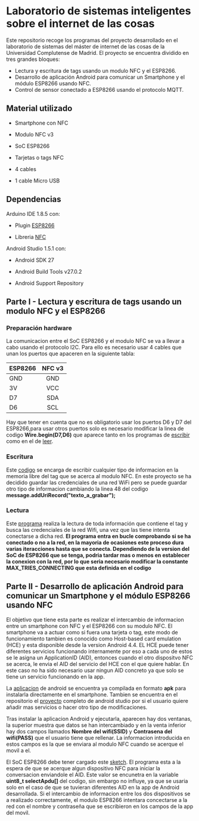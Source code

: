 # Laboratorio de sistemas inteligentes sobre el internet de las cosas

Este repositorio recoge los programas del proyecto desarrollado en el laboratorio de sistemas del máster de internet de las cosas de la Universidad Complutense de Madrid. El proyecto se encuentra dividido en tres grandes bloques:
-	Lectura y escritura de tags usando un modulo NFC y el ESP8266.
-	Desarrollo de aplicación Android para comunicar un Smartphone y el módulo ESP8266 usando NFC.
-	Control de sensor conectado a ESP8266 usando el protocolo MQTT.

## Material utilizado

- Smartphone con NFC

- Modulo NFC v3

- SoC ESP8266

- Tarjetas o tags NFC 

- 4 cables

- 1 cable Micro USB

## Dependencias 

Arduino IDE 1.8.5 con:
  - Plugin [ESP8266](https://github.com/esp8266/Arduino)
  
  - Libreria [NFC](https://github.com/elechouse/PN532)


Android Studio 1.5.1 con:
  - Android SDK 27
  
  - Android Build Tools v27.0.2
  
  - Android Support Repository

## Parte I - Lectura y escritura de tags usando un modulo NFC y el ESP8266

### Preparación hardware

La comunicacion entre el SoC ESP8266 y el modulo NFC se va a llevar a cabo usando el protocolo I2C. Para ello es necesario usar 4 cables que unan los puertos que apaceren en la siguiente tabla:


| ESP8266       | NFC v3        | 
| ------------- |:-------------:| 
| GND           | GND           | 
| 3V            | VCC           | 
| D7            | SDA           | 
| D6            | SCL           | 

Hay que tener en cuenta que no es obligatorio usar los puertos D6 y D7 del ESP8266,para usar otros puertos solo es necesario modificar la linea de codigo **Wire.begin(D7,D6)** que aparece tanto en los programas de [escribir](https://github.com/jorgejarne/Laboratorio/blob/master/nfcEsp8266Write.ino) como en el de [leer](https://github.com/jorgejarne/Laboratorio/blob/master/nfcEsp8266ReadPass.ino).

### Escritura

Este [codigo](https://github.com/jorgejarne/Laboratorio/blob/master/nfcEsp8266Write.ino) se encarga de escribir cualquier tipo de informacion en la memoria libre del tag que se acerca al modulo NFC. En este proyecto se ha decidido guardar las credenciales de una red WiFi pero se puede guardar otro tipo de informacion cambiando la linea 48 del codigo **message.addUriRecord("texto_a_grabar");**


### Lectura

Este [programa](https://github.com/jorgejarne/Laboratorio/blob/master/nfcEsp8266ReadPass.ino) realiza la lectura de toda información que contiene el tag y busca las credenciales de la red Wifi, una vez que las tiene intenta conectarse a dicha red. **El programa entra en bucle comprobando si se ha conectado o no a la red, en la mayoria de ocasiones este proceso dura varias iteracciones hasta que se conecta. Dependiendo de la version del SoC de ESP8266 que se tenga, podria tardar mas o menos en establecer la conexion con la red, por lo que seria necesario modificar la constante MAX_TRIES_CONNECTING que esta definida en el codigo** 

## Parte II - Desarrollo de aplicación Android para comunicar un Smartphone y el módulo ESP8266 usando NFC

El objetivo que tiene esta parte es realizar el intercambio de informacion entre un smartphone con NFC y el ESP8266 con su modulo NFC. El smartphone va a actuar como si fuera una tarjeta o tag, este modo de funcionamiento tambien es conocido como Host-based card emulation (HCE) y esta disponible desde la version Android 4.4. EL HCE puede tener diferentes servicios funcionando internamente por eso a cada uno de estos se le asigna un ApplicationID (AID), entonces cuando el otro dispositvo NFC se acerca, le envia el AID del servicio del HCE con el que quiere hablar. En este caso no ha sido necesario usar ningun AID concreto ya que solo se tiene un servicio funcionando en la app.

La [aplicacion](https://github.com/jorgejarne/Laboratorio/blob/master/appNFC.apk) de android se encuentra ya compilada en formato **apk** para instalarla directamente en el smartphone. Tambien se encuentra en el repositorio el [proyecto](https://github.com/jorgejarne/Laboratorio/blob/master/androidNfcHce.zip) completo de android studio por si el usuario quiere añadir mas servicios o hacer otro tipo de modificaciones.

Tras instalar la aplicacion Android y ejecutarla, aparecen hay dos ventanas, la superior muestra que datos se han intercambiado y en la venta inferior hay dos campos llamados **Nombre del wifi(SSID)** y **Contrasena del wifi(PASS)** que el usuario tiene que rellenar. La informacion introducida en estos campos es la que se enviara al modulo NFC cuando se acerque el movil a el.

El SoC ESP8266 debe tener cargado este [sketch](https://github.com/jorgejarne/Laboratorio/blob/master/lecturaHCE.ino). El programa esta a la espera de que se acerque algun dispositivo NFC para iniciar la conversacion enviandole el AID. Este valor se encunetra en la variable **uint8_t selectApdu[]** del codigo, sin embargo no influye, ya que se usaria solo en el caso de que se tuvieran diferentes AID en la app de Android desarrollada. Si el intercambio de informacion entre los dos dispositivos se a realizado correctamente, el modulo ESP8266 intentara concectarse a la red con el nombre y contraseña que se escribieron en los campos de la app del movil.




